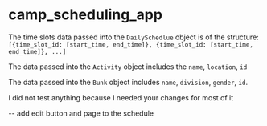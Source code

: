 # camp_scheduling_app

The time slots data passed into the `DailySchedlue` object is of the structure:
  `[{time_slot_id: [start_time, end_time]}, {time_slot_id: [start_time, end_time]}, ...]`
  
The data passed into the `Activity` object includes the `name`, `location`, `id`

The data passed into the `Bunk` object includes `name`, `division`, `gender`, `id`.

I did not test anything because I needed your changes for most of it


-- add edit button and page to the schedule
